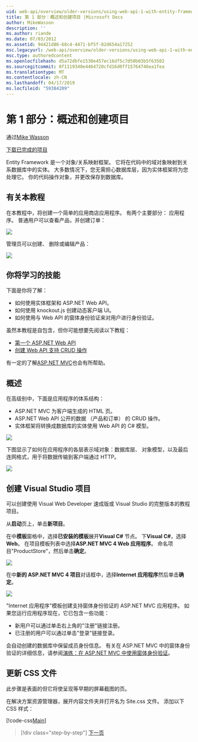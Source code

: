 ```yaml
---
uid: web-api/overview/older-versions/using-web-api-1-with-entity-framework-5/using-web-api-with-entity-framework-part-1
title: 第 1 部分：概述和创建项目 |Microsoft Docs
author: MikeWasson
description: ''
ms.author: riande
ms.date: 07/03/2012
ms.assetid: 94421d86-68c4-4471-bf5f-82d654a17252
msc.legacyurl: /web-api/overview/older-versions/using-web-api-1-with-entity-framework-5/using-web-api-with-entity-framework-part-1
msc.type: authoredcontent
ms.openlocfilehash: d5a72dbfe1530e457ec16df5c7d50b03b5f63502
ms.sourcegitcommit: 0f1119340e4464720cfd16d0ff15764746ea1fea
ms.translationtype: MT
ms.contentlocale: zh-CN
ms.lasthandoff: 04/17/2019
ms.locfileid: "59384209"
---
```

# <a name="part-1-overview-and-creating-the-project"></a>第 1 部分：概述和创建项目

通过[Mike Wasson](https://github.com/MikeWasson)

[下载已完成的项目](http://code.msdn.microsoft.com/ASP-NET-Web-API-with-afa30545)

Entity Framework 是一个对象/关系映射框架。 它将在代码中的域对象映射到关系数据库中的实体。 大多数情况下，您无需担心数据库层，因为实体框架将为您处理它。 你的代码操作对象，并更改保存到数据库。

## <a name="about-the-tutorial"></a>有关本教程

在本教程中，将创建一个简单的应用商店应用程序。 有两个主要部分： 应用程序。 普通用户可以查看产品，并创建订单：

![](using-web-api-with-entity-framework-part-1/_static/image1.png)

管理员可以创建、 删除或编辑产品：

![](using-web-api-with-entity-framework-part-1/_static/image2.png)

## <a name="skills-youll-learn"></a>你将学习的技能

下面是你将了解：

- 如何使用实体框架和 ASP.NET Web API。
- 如何使用 knockout.js 创建动态客户端 UI。
- 如何使用与 Web API 的窗体身份验证来对用户进行身份验证。

虽然本教程是自包含，但你可能想要先阅读以下教程：

- [第一个 ASP.NET Web API](../../getting-started-with-aspnet-web-api/tutorial-your-first-web-api.md)
- [创建 Web API 支持 CRUD 操作](../creating-a-web-api-that-supports-crud-operations.md)

有一定的了解[ASP.NET MVC](../../../../mvc/index.md)也会有所帮助。

## <a name="overview"></a>概述

在高级别中，下面是应用程序的体系结构：

- ASP.NET MVC 为客户端生成的 HTML 页。
- ASP.NET Web API 公开的数据 （产品和订单） 的 CRUD 操作。
- 实体框架将转换成数据库的实体使用 Web API 的 C# 模型。

![](using-web-api-with-entity-framework-part-1/_static/image3.png)

下图显示了如何在应用程序的各层表示域对象：数据库层、 对象模型，以及最后连网格式，用于将数据传输到客户端通过 HTTP。

![](using-web-api-with-entity-framework-part-1/_static/image4.png)

## <a name="create-the-visual-studio-project"></a>创建 Visual Studio 项目

可以创建使用 Visual Web Developer 速成版或 Visual Studio 的完整版本的教程项目。

从**启动**页上，单击**新项目**。

在中**模板**窗格中，选择**已安装的模板**展开**Visual C#** 节点。 下**Visual C#**，选择**Web**。 在项目模板列表中选择**ASP.NET MVC 4 Web 应用程序**。 命名项目"ProductStore"，然后单击**确定**。

![](using-web-api-with-entity-framework-part-1/_static/image5.png)

在中**新的 ASP.NET MVC 4 项目**对话框中，选择**Internet 应用程序**然后单击**确定**。

![](using-web-api-with-entity-framework-part-1/_static/image6.png)

"Internet 应用程序"模板创建支持窗体身份验证的 ASP.NET MVC 应用程序。 如果您运行应用程序现在，它已包含一些功能：

- 新用户可以通过单击右上角的"注册"链接注册。
- 已注册的用户可以通过单击"登录"链接登录。

会自动创建的数据库中保留成员身份信息。 有关在 ASP.NET MVC 中的窗体身份验证的详细信息，请参阅[演练：在 ASP.NET MVC 中使用窗体身份验证](https://msdn.microsoft.com/library/ff398049(VS.98).aspx)。

## <a name="update-the-css-file"></a>更新 CSS 文件

此步骤是表面的但它将使呈现等早期的屏幕截图的页。

在解决方案资源管理器，展开内容文件夹并打开名为 Site.css 文件。 添加以下 CSS 样式：

[!code-css[Main](using-web-api-with-entity-framework-part-1/samples/sample1.css)]

> [!div class="step-by-step"]
> [下一页](using-web-api-with-entity-framework-part-2.md)
